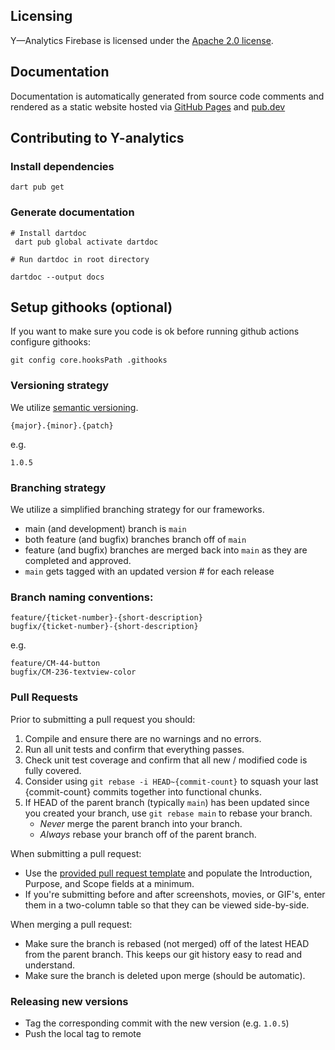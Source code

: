 Licensing
----------

Y—Analytics Firebase is licensed under the [Apache 2.0 license](LICENSE).

Documentation
----------

Documentation is automatically generated from source code comments and rendered as a static website hosted via [GitHub Pages](https://yml-org.github.io/yanalytics-firebase-flutter/)
and [pub.dev](https://pub.dev/packages/yanalytics-firebase)



Contributing to Y-analytics
----------

### Install dependencies

```
dart pub get
```

### Generate documentation

```
# Install dartdoc
 dart pub global activate dartdoc

# Run dartdoc in root directory

dartdoc --output docs
```


## Setup githooks (optional)

If you want to make sure you code is ok before running github actions configure githooks:
```
git config core.hooksPath .githooks
```

### Versioning strategy

We utilize [semantic versioning](https://semver.org).

```
{major}.{minor}.{patch}
```

e.g.

```
1.0.5
```

### Branching strategy

We utilize a simplified branching strategy for our frameworks.

* main (and development) branch is `main`
* both feature (and bugfix) branches branch off of `main`
* feature (and bugfix) branches are merged back into `main` as they are completed and approved.
* `main` gets tagged with an updated version # for each release
 
### Branch naming conventions:

```
feature/{ticket-number}-{short-description}
bugfix/{ticket-number}-{short-description}
```
e.g.
```
feature/CM-44-button
bugfix/CM-236-textview-color
```

### Pull Requests

Prior to submitting a pull request you should:

1. Compile and ensure there are no warnings and no errors.
2. Run all unit tests and confirm that everything passes.
3. Check unit test coverage and confirm that all new / modified code is fully covered.
4. Consider using `git rebase -i HEAD~{commit-count}` to squash your last {commit-count} commits together into functional chunks.
5. If HEAD of the parent branch (typically `main`) has been updated since you created your branch, use `git rebase main` to rebase your branch.
    * _Never_ merge the parent branch into your branch.
    * _Always_ rebase your branch off of the parent branch.

When submitting a pull request:

* Use the [provided pull request template](.github/pull_request_template.md) and populate the Introduction, Purpose, and Scope fields at a minimum.
* If you're submitting before and after screenshots, movies, or GIF's, enter them in a two-column table so that they can be viewed side-by-side.

When merging a pull request:

* Make sure the branch is rebased (not merged) off of the latest HEAD from the parent branch. This keeps our git history easy to read and understand.
* Make sure the branch is deleted upon merge (should be automatic).

### Releasing new versions
* Tag the corresponding commit with the new version (e.g. `1.0.5`)
* Push the local tag to remote
